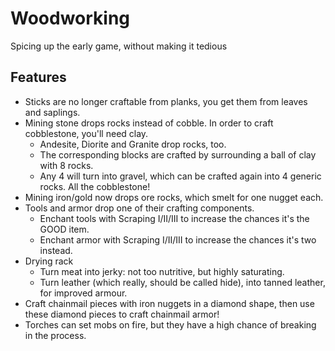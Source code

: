 # Woodworking
Spicing up the early game, without making it tedious

## Features

* Sticks are no longer craftable from planks, you get them from leaves and saplings.
* Mining stone drops rocks instead of cobble. In order to craft cobblestone, you'll need clay.
  * Andesite, Diorite and Granite drop rocks, too.
  * The corresponding blocks are crafted by surrounding a ball of clay with 8 rocks.
  * Any 4 will turn into gravel, which can be crafted again into 4 generic rocks. All the cobblestone!
* Mining iron/gold now drops ore rocks, which smelt for one nugget each.
* Tools and armor drop one of their crafting components.
  * Enchant tools with Scraping I/II/III to increase the chances it's the GOOD item.
  * Enchant armor with Scraping I/II/III to increase the chances it's two instead.
* Drying rack
  * Turn meat into jerky: not too nutritive, but highly saturating.
  * Turn leather (which really, should be called hide), into tanned leather, for improved armour.
* Craft chainmail pieces with iron nuggets in a diamond shape, then use these diamond pieces to craft chainmail armor!
* Torches can set mobs on fire, but they have a high chance of breaking in the process.
